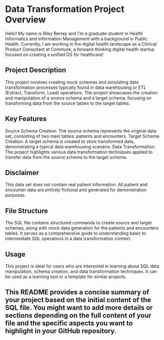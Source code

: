 # Data Transformation Project Overview

Hello! My name is Riley Berrey and I'm a graduate student in Health Informatics and Information Management with a background in Public Health. Currently, I am working in the digital health landscape as a Clinical Product Consultant at Commure, a forward-thinking digital health startup focused on creating a unified OS for healthcare!

## Project Description
This project involves creating mock schemas and simulating data transformation processes typically found in data warehousing or ETL (Extract, Transform, Load) operations. The project showcases the creation and manipulation of a source schema and a target schema, focusing on transforming data from the source tables to the target tables.

## Key Features
Source Schema Creation: The source schema represents the original data set, consisting of two main tables: patients and encounters.
Target Schema Creation: A target schema is created to store transformed data, demonstrating a typical data warehousing scenario.
Data Transformation: The project highlights various data transformation techniques applied to transfer data from the source schema to the target schema.

## Disclaimer
This data set does not contain real patient information. All patient and encounter data are entirely fictional and generated for demonstration purposes.

## File Structure
The SQL file contains structured commands to create source and target schemas, along with mock data generation for the patients and encounters tables. It serves as a comprehensive guide to understanding basic to intermediate SQL operations in a data transformation context.

## Usage
This project is ideal for users who are interested in learning about SQL data manipulation, schema creation, and data transformation techniques. It can be used as a learning tool or a template for similar projects.

## This README provides a concise summary of your project based on the initial content of the SQL file. You might want to add more details or sections depending on the full content of your file and the specific aspects you want to highlight in your GitHub repository.

